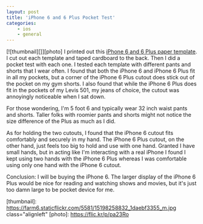 ```yaml
---
layout: post
title: 'iPhone 6 and 6 Plus Pocket Test'
categories:
    - ios
    - general
---
```

[![thumbnail][]][photo] I printed out this [iPhone 6 and 6 Plus paper template][pdf]. I cut out each template and taped cardboard to the back. Then I did a pocket test with each one. I tested each template with different pants and shorts that I wear often. I found that both the iPhone 6 and iPhone 6 Plus fit in all my pockets, but a corner of the iPhone 6 Plus cutout does stick out of the pocket on my gym shorts. I also found that while the iPhone 6 Plus does fit in the pockets of my Levis 501, my jeans of choice, the cutout was annoyingly noticeable when I sat down.

For those wondering, I'm 5 foot 6 and typically wear 32 inch waist pants and shorts. Taller folks with roomier pants and shorts might not notice the size difference of the Plus as much as I did.

As for holding the two cutouts, I found that the iPhone 6 cutout fits comfortably and securely in my hand. The iPhone 6 Plus cutout, on the other hand, just feels too big to hold and use with one hand. Granted I have small hands, but in acting like I'm interacting with a real iPhone I found I kept using two hands with the iPhone 6 Plus whereas I was comfortable using only one hand with the iPhone 6 cutout.

Conclusion: I will be buying the iPhone 6. The larger display of the iPhone 6 Plus would be nice for reading and watching shows and movies, but it's just too damn large to be pocket device for me.

[pdf]: http://arstechnica.com/apple/2014/09/how-big-is-the-iphone-6-plus-find-out-with-our-handy-paper-template/
[thumbnail]: https://farm6.staticflickr.com/5581/15198258832_1daebf3355_m.jpg class="alignleft"
[photo]: https://flic.kr/p/pa23Ro
